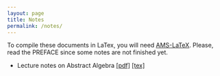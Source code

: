 ```yaml
---
layout: page
title: Notes
permalink: /notes/
---
```


To compile these documents in LaTex, you will need [AMS-LaTeX][AMSLATEX]. Please,
read the PREFACE since some notes are not finished yet.

- Lecture notes on Abstract Algebra [[pdf]][PDF1] [[tex]][TEX1]

[PDF1]: https://drive.google.com/open?id=0B7-tRoTigoLwYlFuS2Znc0NJRms
[TEX1]: https://raw.githubusercontent.com/joelantonio/joelantonio.github.io/master/notes/notes_on_abstract_algebra.tex
[AMSLATEX]: http://www.ams.org/publications/authors/tex/amslatex


